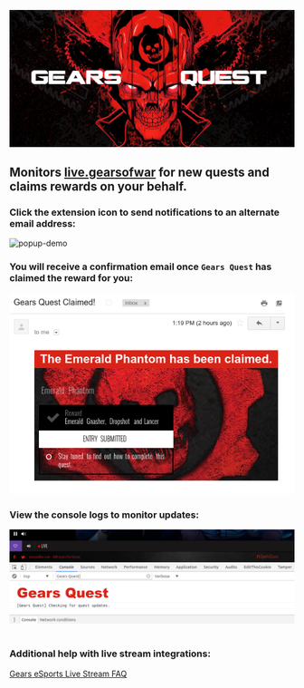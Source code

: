 ![logo](https://github.com/TheanosLearning/GearsQuest/raw/master/images/gears-quest-logo.png)

## Monitors [live.gearsofwar](http://live.gearsofwar.com/) for new quests and claims rewards on your behalf.

### Click the extension icon to send notifications to an alternate email address:
![popup-demo](https://media.giphy.com/media/zeKBFQXfuO7ba/giphy.gif)

### You will receive a confirmation email once `Gears Quest` has claimed the reward for you:
![email](https://github.com/TheanosLearning/GearsQuest/raw/master/images/email-notification-mobile.png)

### View the console logs to monitor updates:
![console logs](https://github.com/TheanosLearning/GearsQuest/raw/master/images/console-logs.png)
<br/>
<br/>

### Additional help with live stream integrations:
[Gears eSports Live Stream FAQ](https://gearsofwar.com/en-us/esports/live-stream-help)
